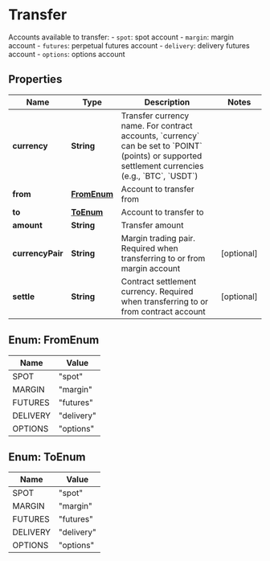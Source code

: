 
# Transfer

Accounts available to transfer:  - `spot`: spot account - `margin`: margin account - `futures`: perpetual futures account - `delivery`: delivery futures account - `options`: options account

## Properties

Name | Type | Description | Notes
------------ | ------------- | ------------- | -------------
**currency** | **String** | Transfer currency name. For contract accounts, &#x60;currency&#x60; can be set to &#x60;POINT&#x60; (points) or supported settlement currencies (e.g., &#x60;BTC&#x60;, &#x60;USDT&#x60;) | 
**from** | [**FromEnum**](#FromEnum) | Account to transfer from | 
**to** | [**ToEnum**](#ToEnum) | Account to transfer to | 
**amount** | **String** | Transfer amount | 
**currencyPair** | **String** | Margin trading pair. Required when transferring to or from margin account |  [optional]
**settle** | **String** | Contract settlement currency. Required when transferring to or from contract account |  [optional]

## Enum: FromEnum

Name | Value
---- | -----
SPOT | &quot;spot&quot;
MARGIN | &quot;margin&quot;
FUTURES | &quot;futures&quot;
DELIVERY | &quot;delivery&quot;
OPTIONS | &quot;options&quot;

## Enum: ToEnum

Name | Value
---- | -----
SPOT | &quot;spot&quot;
MARGIN | &quot;margin&quot;
FUTURES | &quot;futures&quot;
DELIVERY | &quot;delivery&quot;
OPTIONS | &quot;options&quot;

